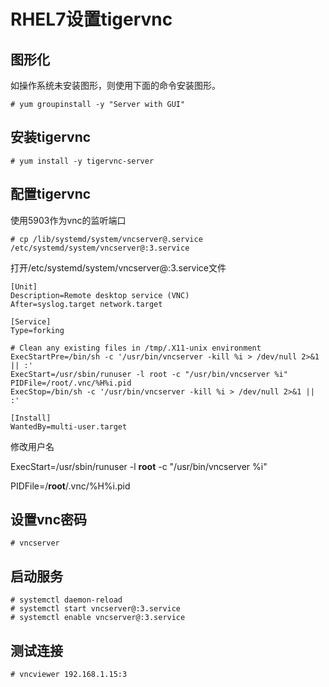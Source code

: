 # RHEL7设置tigervnc

## 图形化

如操作系统未安装图形，则使用下面的命令安装图形。

    # yum groupinstall -y "Server with GUI"

## 安装tigervnc

    # yum install -y tigervnc-server

## 配置tigervnc

使用5903作为vnc的监听端口

    # cp /lib/systemd/system/vncserver@.service /etc/systemd/system/vncserver@:3.service
    
打开/etc/systemd/system/vncserver@:3.service文件

    [Unit]
    Description=Remote desktop service (VNC)
    After=syslog.target network.target
    
    [Service]
    Type=forking
    
    # Clean any existing files in /tmp/.X11-unix environment
    ExecStartPre=/bin/sh -c '/usr/bin/vncserver -kill %i > /dev/null 2>&1 || :'
    ExecStart=/usr/sbin/runuser -l root -c "/usr/bin/vncserver %i"
    PIDFile=/root/.vnc/%H%i.pid
    ExecStop=/bin/sh -c '/usr/bin/vncserver -kill %i > /dev/null 2>&1 || :'
    
    [Install]
    WantedBy=multi-user.target

修改用户名

ExecStart=/usr/sbin/runuser -l **root** -c "/usr/bin/vncserver %i"

PIDFile=/**root**/.vnc/%H%i.pid

## 设置vnc密码

    # vncserver

## 启动服务

    # systemctl daemon-reload
    # systemctl start vncserver@:3.service
    # systemctl enable vncserver@:3.service

## 测试连接

    # vncviewer 192.168.1.15:3
<!--stackedit_data:
eyJoaXN0b3J5IjpbNzgwNzA5NzcyLDIwNTg2NTI2MDJdfQ==
-->